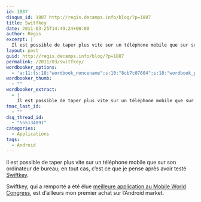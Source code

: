 ```yaml
---
id: 1887
disqus_id: 1887 http://regis.decamps.info/blog/?p=1887
title: Switfkey
date: 2011-03-25T14:49:24+00:00
author: Régis
excerpt: |
  Il est possible de taper plus vite sur un téléphone mobile que sur son ordinateur de bureau; en tout cas, c'est ce que je pense après avoir testé <a href="http://www.swiftkey.net">Swiftkey</a>.
layout: post
guid: http://regis.decamps.info/blog/?p=1887
permalink: /2011/03/switfkey/
wordbooker_options:
  - 'a:11:{s:18:"wordbook_noncename";s:10:"8cb7c07604";s:18:"wordbook_page_post";s:4:"-100";s:18:"wordbook_orandpage";s:1:"2";s:23:"wordbook_default_author";s:1:"1";s:23:"wordbook_extract_length";s:3:"256";s:19:"wordbook_actionlink";s:3:"300";s:26:"wordbooker_publish_default";s:2:"on";s:27:"wordbooker_publish_override";s:2:"on";s:20:"wordbook_use_excerpt";s:2:"on";s:18:"wordbook_attribute";s:0:"";s:29:"wordbooker_status_update_text";s:33:"New blog post :  %title% - %link%";}'
wordbooker_thumb:
  - ""
wordbooker_extract:
  - |
    Il est possible de taper plus vite sur un téléphone mobile que sur son ordinateur de bureau; en tout cas, c'est ce que je pense après avoir testé <a href="http://www.swiftkey.net">Swiftkey</a>.
tmac_last_id:
  - ""
dsq_thread_id:
  - "555134891"
categories:
  - Applications
tags:
  - Android
---
```

Il est possible de taper plus vite sur un téléphone mobile que sur son ordinateur de bureau; en tout cas, c’est ce que je pense après avoir testé [Swiftkey](http://www.swiftkey.net).

Swiftkey, qui a remporté a été élue [meilleure application au Mobile World Congress](http://www.swiftkey.net/blog/?p=364), est d’ailleurs mon premier achat sur l’Android market.
